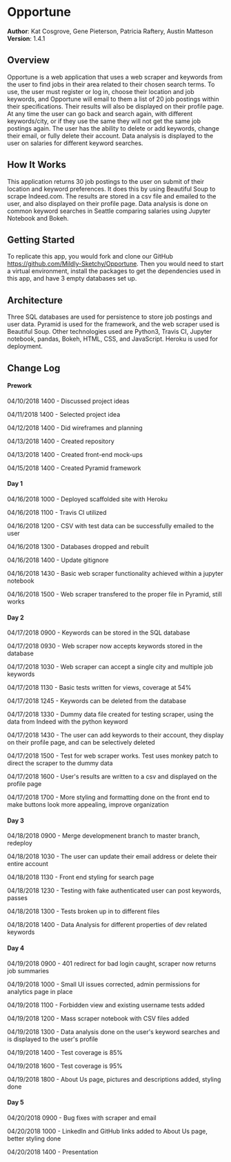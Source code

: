 # Opportune

**Author**: Kat Cosgrove, Gene Pieterson, Patricia Raftery, Austin Matteson
**Version**: 1.4.1

## Overview

Opportune is a web application that uses a web scraper and keywords from the user to find jobs in their area related to their chosen search terms. To use, the user must register or log in, choose their location and job keywords, and Opportune will email to them a list of 20 job postings within their specifications. Their results will also be displayed on their profile page. At any time the user can go back and search again, with different keywords/city, or if they use the same they will not get the same job postings again. The user has the ability to delete or add keywords, change their email, or fully delete their account. Data analysis is displayed to the user on salaries for different keyword searches.

## How It Works

This application returns 30 job postings to the user on submit of their location and keyword preferences. It does this by using Beautiful Soup to scrape Indeed.com. The results are stored in a csv file and emailed to the user, and also displayed on their profile page. Data analysis is done on common keyword searches in Seattle comparing salaries using Jupyter Notebook and Bokeh.

## Getting Started

To replicate this app, you would fork and clone our GitHub https://github.com/Mildly-Sketchy/Opportune. Then you would need to start a virtual environment, install the packages to get the dependencies used in this app, and have 3 empty databases set up.

## Architecture

Three SQL databases are used for persistence to store job postings and user data. Pyramid is used for the framework, and the web scraper used is Beautiful Soup. Other technologies used are Python3, Travis CI, Jupyter notebook, pandas, Bokeh, HTML, CSS, and JavaScript. Heroku is used for deployment.

## Change Log

#### Prework

04/10/2018 1400 - Discussed project ideas

04/11/2018 1400 - Selected project idea

04/12/2018 1400 - Did wireframes and planning

04/13/2018 1400 - Created repository

04/13/2018 1400 - Created front-end mock-ups

04/15/2018 1400 - Created Pyramid framework

#### Day 1

04/16/2018 1000 - Deployed scaffolded site with Heroku

04/16/2018 1100 - Travis CI utilized

04/16/2018 1200 - CSV with test data can be successfully emailed to the user

04/16/2018 1300 - Databases dropped and rebuilt

04/16/2018 1400 - Update gitignore

04/16/2018 1430 - Basic web scraper functionality achieved within a jupyter notebook

04/16/2018 1500 - Web scraper transfered to the proper file in Pyramid, still works

#### Day 2

04/17/2018 0900 - Keywords can be stored in the SQL database

04/17/2018 0930 - Web scraper now accepts keywords stored in the database

04/17/2018 1030 - Web scraper can accept a single city and multiple job keywords

04/17/2018 1130 - Basic tests written for views, coverage at 54%

04/17/2018 1245 - Keywords can be deleted from the database

04/17/2018 1330 - Dummy data file created for testing scraper, using the data from Indeed with the python keyword

04/17/2018 1430 - The user can add keywords to their account, they display on their profile page, and can be selectively deleted

04/17/2018 1500 - Test for web scraper works. Test uses monkey patch to direct the scraper to the dummy data

04/17/2018 1600 - User's results are written to a csv and displayed on the profile page

04/17/2018 1700 - More styling and formatting done on the front end to make buttons look more appealing, improve organization

#### Day 3

04/18/2018 0900 - Merge developmenent branch to master branch, redeploy

04/18/2018 1030 - The user can update their email address or delete their entire account

04/18/2018 1130 - Front end styling for search page

04/18/2018 1230 - Testing with fake authenticated user can post keywords, passes

04/18/2018 1300 - Tests broken up in to different files

04/18/2018 1400 - Data Analysis for different properties of dev related keywords

#### Day 4

04/19/2018 0900 - 401 redirect for bad login caught, scraper now returns job summaries

04/19/2018 1000 - Small UI issues corrected, admin permissions for analytics page in place

04/19/2018 1100 - Forbidden view and existing username tests added

04/19/2018 1200 - Mass scraper notebook with CSV files added

04/19/2018 1300 - Data analysis done on the user's keyword searches and is displayed to the user's profile

04/19/2018 1400 - Test coverage is 85%

04/19/2018 1600 - Test coverage is 95%

04/19/2018 1800 - About Us page, pictures and descriptions added, styling done

#### Day 5

04/20/2018 0900 - Bug fixes with scraper and email

04/20/2018 1000 - LinkedIn and GitHub links added to About Us page, better styling done

04/20/2018 1400 - Presentation
